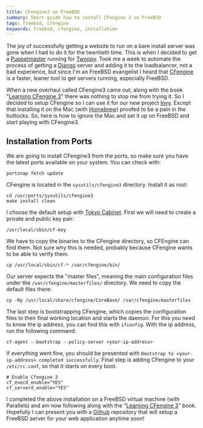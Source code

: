 ```yaml
---
title: CFengine3 on FreeBSD
summary: Short guide how to install CFengine 3 on FreeBSD
tags: freebsd, cfengine
keywords: freebsd, cfengine, installation
---
```


The joy of successfully getting a website to run on a bare install server was
gone when I had to do it for the twentieth time. This is when I decided to get
a [Puppetmaster] running for [Twoppy]. Took me a week to automate the process
of getting a [Django] server and adding it to the loadbalancer, not a bad
experience, but since I'm an FreeBSD evangelist I heard that [CFengine] is a
faster, leaner tool to get servers running, especially FreeBSD.

When a new overhaul called CFengine3 came out, along with the book
"[Learning CFengine 3]" there was nothing to stop me from trying it. So I
decided to setup CFengine so I can use it for our new project [Invy]. Except
that installing it on the Mac (with [Homebrew]) proofed to be a pain in the
buttocks. So, here is how to ignore the Mac and set it up on FreeBSD and start
playing with CFengine3.

## Installation from Ports

We are going to install CFengine3 from the ports, so make sure you have the
latest ports available on your system. You can check with:

    portsnap fetch update
    
CFengine is located in the `sysutils/cfengine3` directory. Install it as root:

    cd /usr/ports/sysutils/cfengine3
    make install clean
    
I choose the default setup with [Tokyo Cabinet]. First we will need to create
a private and public key pair:

    /usr/local/sbin/cf-key
    
We have to copy the binaries to the CFengine directory, so CFEngine can find
them. Not sure why this is needed, probably because CFengine wants to be able
to verify them.

    cp /usr/local/sbin/cf-* /var/cfengine/bin/
    
Our server expects the "master files", meaning the main configuration files
under the `/var/cfengine/masterfiles/` directory. We need to copy the default
files there:

    cp -Rp /usr/local/share/cfengine/CoreBase/ /var/cfengine/masterfiles
    
The last step is bootstrapping CFengine, which copies the configuration files
to their final working location and starts the daemon. For this you need to
know the ip address, you can find this with `ifconfig`. With the ip address,
run the following command:

    cf-agent --bootstrap --policy-server <your-ip-address>
    
If everything went fine, you should be presented with `Bootstrap to
<your-ip-address> completed successfully`. Final step is adding CFengine to
your `/etc/rc.conf`, so that it starts on every boot.

    # Enable Cfengine 3
    cf_execd_enable="YES"
    cf_serverd_enable="YES"
    
I completed the above installation on a FreeBSD virtual machine (with
Parallels) and am now following along with the "[Learning CFengine 3]"
book. Hopefully I can present you with a [Github] repository that will setup a
FreeBSD server for your web application anytime soon!

[Puppetmaster]: http://puppetlabs.com/ "Puppet labs homepage"
[Twoppy]: http://www.twoppy.com/ "Twoppy homepage"
[Django]: https://www.djangoproject.com/ "Django homepage"
[CFengine]: http://cfengine.com/ "CFengine homepage"
[Learning CFengine 3]: http://www.amazon.com/dp/1449312209/?tag=wunki-20 "Amazon Affiliated link to Learning CFengine 3"
[Invy]: https://www.invyapp.com/ "Invy homepage"
[Homebrew]: https://github.com/mxcl/homebrew "Homebrew on Github"
[Tokyo Cabinet]: http://fallabs.com/tokyocabinet/ "Tokyo Cabinet homepage"
[Github]: https://github.com/wunki "Wunki on Github"
